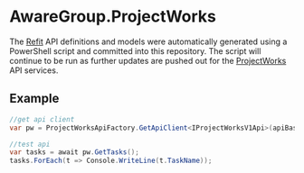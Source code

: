 # AwareGroup.ProjectWorks
The [Refit](https://github.com/reactiveui/refit) API definitions and models were automatically generated using a PowerShell script and committed into this repository. The script will continue to be run as further updates are pushed out for the [ProjectWorks](https://projectworks.io) API services.

## Example
```csharp
//get api client
var pw = ProjectWorksApiFactory.GetApiClient<IProjectWorksV1Api>(apiBaseUrl, apiUsername, apiPassword);

//test api
var tasks = await pw.GetTasks();
tasks.ForEach(t => Console.WriteLine(t.TaskName));
```
